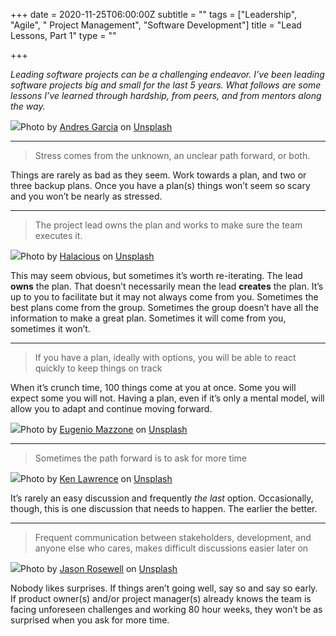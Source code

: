 +++
date = 2020-11-25T06:00:00Z
subtitle = ""
tags = ["Leadership", "Agile", " Project Management", "Software Development"]
title = "Lead Lessons, Part 1"
type = ""

+++

_Leading software projects can be a challenging endeavor. I’ve been leading software projects big and small for the last 5 years. What follows are some lessons I’ve learned through hardship, from peers, and from mentors along the way._

![](https://cdn-images-1.medium.com/max/1600/0*o1pUJ7P_Wk27EbFr)Photo by [Andres Garcia](https://unsplash.com/@andresgarcia?utm_source=medium&utm_medium=referral) on [Unsplash](https://unsplash.com?utm_source=medium&utm_medium=referral)

---

> Stress comes from the unknown, an unclear path forward, or both.

Things are rarely as bad as they seem. Work towards a plan, and two or three backup plans. Once you have a plan(s) things won’t seem so scary and you won’t be nearly as stressed.

---

> The project lead owns the plan and works to make sure the team executes it.

![](https://cdn-images-1.medium.com/max/1200/0*cSba7PYQV3Mz6TOB)Photo by [Halacious](https://unsplash.com/@halacious?utm_source=medium&utm_medium=referral) on [Unsplash](https://unsplash.com?utm_source=medium&utm_medium=referral)

This may seem obvious, but sometimes it’s worth re-iterating. The lead **owns** the plan. That doesn’t necessarily mean the lead **creates** the plan. It’s up to you to facilitate but it may not always come from you. Sometimes the best plans come from the group. Sometimes the group doesn’t have all the information to make a great plan. Sometimes it will come from you, sometimes it won’t.

---

> If you have a plan, ideally with options, you will be able to react quickly to keep things on track

When it’s crunch time, 100 things come at you at once. Some you will expect some you will not. Having a plan, even if it’s only a mental model, will allow you to adapt and continue moving forward.

![](https://cdn-images-1.medium.com/max/1600/0*z23HRBwtlxz6P6ir)Photo by [Eugenio Mazzone](https://unsplash.com/@eugi1492?utm_source=medium&utm_medium=referral) on [Unsplash](https://unsplash.com?utm_source=medium&utm_medium=referral)

---

> Sometimes the path forward is to ask for more time

![](https://cdn-images-1.medium.com/max/1200/0*jkSi17Ai2dAAYdep)Photo by [Ken Lawrence](https://unsplash.com/@kenner_be?utm_source=medium&utm_medium=referral) on [Unsplash](https://unsplash.com?utm_source=medium&utm_medium=referral)

It’s rarely an easy discussion and frequently _the last_ option. Occasionally, though, this is one discussion that needs to happen. The earlier the better.

---

> Frequent communication between stakeholders, development, and anyone else who cares, makes difficult discussions easier later on

![](https://cdn-images-1.medium.com/max/1600/0*S1_pjr12L9TWNYQX)Photo by [Jason Rosewell](https://unsplash.com/@jasonrosewell?utm_source=medium&utm_medium=referral) on [Unsplash](https://unsplash.com?utm_source=medium&utm_medium=referral)

Nobody likes surprises. If things aren’t going well, say so and say so early. If product owner(s) and/or project manager(s) already knows the team is facing unforeseen challenges and working 80 hour weeks, they won’t be as surprised when you ask for more time.
